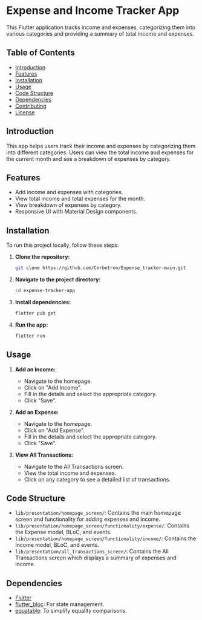 # Expense and Income Tracker App

This Flutter application tracks income and expenses, categorizing them into various categories and providing a summary of total income and expenses.

## Table of Contents

- [Introduction](#introduction)
- [Features](#features)
- [Installation](#installation)
- [Usage](#usage)
- [Code Structure](#code-structure)
- [Dependencies](#dependencies)
- [Contributing](#contributing)
- [License](#license)

## Introduction

This app helps users track their income and expenses by categorizing them into different categories. Users can view the total income and expenses for the current month and see a breakdown of expenses by category.

## Features

- Add income and expenses with categories.
- View total income and total expenses for the month.
- View breakdown of expenses by category.
- Responsive UI with Material Design components.

## Installation

To run this project locally, follow these steps:

1. **Clone the repository:**
    ```sh
    git clone https://github.com/Cerbetron/Expense_tracker-main.git
    ```
2. **Navigate to the project directory:**
    ```sh
    cd expense-tracker-app
    ```
3. **Install dependencies:**
    ```sh
    flutter pub get
    ```
4. **Run the app:**
    ```sh
    flutter run
    ```

## Usage

1. **Add an Income:**
   - Navigate to the homepage.
   - Click on "Add Income".
   - Fill in the details and select the appropriate category.
   - Click "Save".

2. **Add an Expense:**
   - Navigate to the homepage.
   - Click on "Add Expense".
   - Fill in the details and select the appropriate category.
   - Click "Save".

3. **View All Transactions:**
   - Navigate to the All Transactions screen.
   - View the total income and expenses.
   - Click on any category to see a detailed list of transactions.

## Code Structure

- `lib/presentation/homepage_screen/`: Contains the main homepage screen and functionality for adding expenses and income.
- `lib/presentation/homepage_screen/functionality/expense/`: Contains the Expense model, BLoC, and events.
- `lib/presentation/homepage_screen/functionality/income/`: Contains the Income model, BLoC, and events.
- `lib/presentation/all_transactions_screen/`: Contains the All Transactions screen which displays a summary of expenses and income.

## Dependencies

- [Flutter](https://flutter.dev/)
- [flutter_bloc](https://pub.dev/packages/flutter_bloc): For state management.
- [equatable](https://pub.dev/packages/equatable): To simplify equality comparisons.


